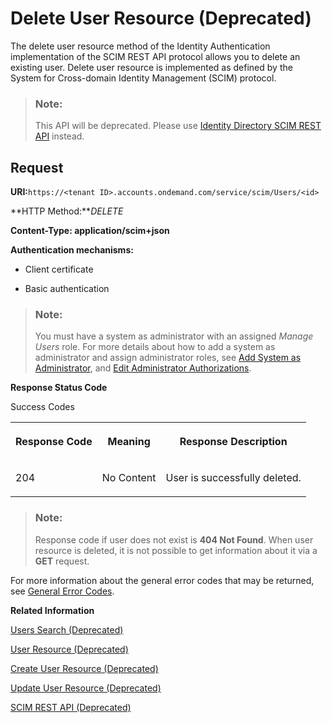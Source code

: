 <!-- loio436015d66dad4c129a87604eda2f7134 -->

# Delete User Resource \(Deprecated\)

The delete user resource method of the Identity Authentication implementation of the SCIM REST API protocol allows you to delete an existing user. Delete user resource is implemented as defined by the System for Cross-domain Identity Management \(SCIM\) protocol.



> ### Note:  
> This API will be deprecated. Please use [Identity Directory SCIM REST API](https://api.sap.com/api/IdDS_SCIM/overview) instead.





## Request

**URI:**`https://<tenant ID>.accounts.ondemand.com/service/scim/Users/<id>`

**HTTP Method:***DELETE*

**Content-Type: application/scim+json**

**Authentication mechanisms:**

-   Client certificate

-   Basic authentication


> ### Note:  
> You must have a system as administrator with an assigned *Manage Users* role. For more details about how to add a system as administrator and assign administrator roles, see [Add System as Administrator](../Operation-Guide/add-administrators-bbbdbdd.md#loiocefb742a36754b18bbe5c3503ac6d87c), and [Edit Administrator Authorizations](../Operation-Guide/edit-administrator-authorizations-86ee374.md).

**Response Status Code**

<a name="loio436015d66dad4c129a87604eda2f7134__table_qxk_mpk_sn"/>Success Codes


<table>
<tr>
<th valign="top">

Response Code



</th>
<th valign="top">

Meaning



</th>
<th valign="top">

Response Description



</th>
</tr>
<tr>
<td valign="top">

204



</td>
<td valign="top">

No Content



</td>
<td valign="top">

User is successfully deleted.



</td>
</tr>
</table>

> ### Note:  
> Response code if user does not exist is **404 Not Found**. When user resource is deleted, it is not possible to get information about it via a **GET** request.

For more information about the general error codes that may be returned, see [General Error Codes](general-error-codes-182352d.md).

**Related Information**  


[Users Search \(Deprecated\)](users-search-deprecated-3af7dfa.md "The user search method of the Identity Authentication implementation of the SCIM REST API protocol allows you to perform a request for user search. User search is implemented as defined by the System for Cross-domain Identity Management (SCIM) protocol for querying and filtering resources.")

[User Resource \(Deprecated\)](user-resource-deprecated-7ae17a6.md "The user resource method of the Identity Authentication implementation of the SCIM REST API protocol provides information on a known user.")

[Create User Resource \(Deprecated\)](create-user-resource-deprecated-cea8778.md "The create user resource method of the Identity Authentication implementation of the SCIM REST API protocol provides information on the creation of a user.")

[Update User Resource \(Deprecated\)](update-user-resource-deprecated-9e36479.md "The update user method of the implementation of the SCIM REST API protocol provides information on the update of a known user. The method does not create a new user.")

[SCIM REST API \(Deprecated\)](scim-rest-api-deprecated-2f21568.md "This section contains information about the Identity Authentication implementation of the System for Cross-domain Identity Management (SCIM) REST API protocol.")

